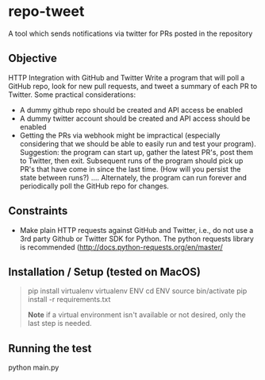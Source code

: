 # repo-tweet
A tool which sends notifications via twitter for PRs posted in the repository


## Objective
HTTP Integration with GitHub and Twitter
Write a program that will poll a GitHub repo, look for new pull requests, and tweet a summary of each PR to Twitter. Some practical considerations:
* A dummy github repo should be created and API access be enabled
* A dummy twitter account should be created and API access should be enabled
* Getting the PRs via webhook might be impractical (especially considering that we should be able to easily run and test your program). Suggestion: the program can start up, gather the latest PR's, post them to Twitter, then exit. Subsequent runs of the program should pick up PR's that have come in since the last time. (How will you persist the state between runs?) .... Alternately, the program can run forever and periodically poll the GitHub repo for changes.

## Constraints
* Make plain HTTP requests against GitHub and Twitter, i.e., do not use a 3rd party Github or Twitter SDK for Python. The python requests library is recommended (http://docs.python-requests.org/en/master/


## Installation / Setup (tested on MacOS)
> pip install virtualenv
> virtualenv ENV
> cd ENV
> source bin/activate
> pip install -r requirements.txt
> 
> **Note** if a virtual environment isn't available or not desired, only the last step is needed.


## Running the test
python main.py
